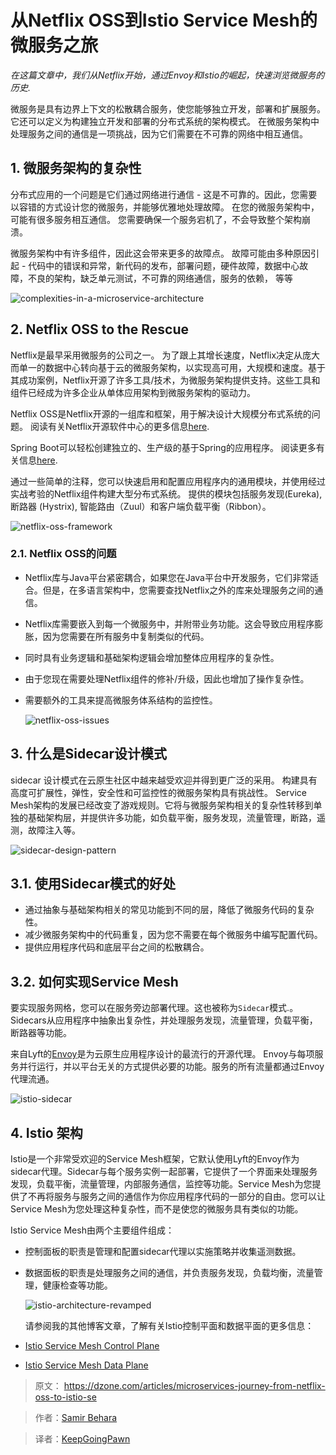 # 从Netflix OSS到Istio Service Mesh的微服务之旅

  _在这篇文章中，我们从Netflix开始，通过Envoy和Istio的崛起，快速浏览微服务的历史._

  微服务是具有边界上下文的松散耦合服务，使您能够独立开发，部署和扩展服务。它还可以定义为构建独立开发和部署的分布式系统的架构模式。 在微服务架构中处理服务之间的通信是一项挑战，因为它们需要在不可靠的网络中相互通信。

## 1. 微服务架构的复杂性

  分布式应用的一个问题是它们通过网络进行通信 - 这是不可靠的。因此，您需要以容错的方式设计您的微服务，并能够优雅地处理故障。 在您的微服务架构中，可能有很多服务相互通信。 您需要确保一个服务宕机了，不会导致整个架构崩溃。

  微服务架构中有许多组件，因此这会带来更多的故障点。 故障可能由多种原因引起 - 代码中的错误和异常，新代码的发布，部署问题，硬件故障，数据中心故障，不良的架构，缺乏单元测试，不可靠的网络通信，服务的依赖， 等等

  ![complexities-in-a-microservice-architecture](https://github.com/KeepGoingPawn/Kevin_repo/tree/master/translated/src/static/complexities-in-a-microservice-architecture.png)

## 2. Netflix OSS to the Rescue

  Netflix是最早采用微服务的公司之一。 为了跟上其增长速度，Netflix决定从庞大而单一的数据中心转向基于云的微服务架构，以实现高可用，大规模和速度。基于其成功案例，Netflix开源了许多工具/技术，为微服务架构提供支持。这些工具和组件已经成为许多企业从单体应用架构到微服务架构的驱动力。

  Netflix OSS是Netflix开源的一组库和框架，用于解决设计大规模分布式系统的问题。 阅读有关Netflix开源软件中心的更多信息[here](https://netflix.github.io/).

  Spring Boot可以轻松创建独立的、生产级的基于Spring的应用程序。 阅读更多有关信息[here](https://spring.io/projects/spring-boot).

  通过一些简单的注释，您可以快速启用和配置应用程序内的通用模块，并使用经过实战考验的Netflix组件构建大型分布式系统。 提供的模块包括服务发现(Eureka), 断路器 (Hystrix), 智能路由（Zuul）和客户端负载平衡（Ribbon）。

  ![netflix-oss-framework](D:\File\translating\netflix-oss-framework.png)

### 2.1. Netflix OSS的问题

- Netflix库与Java平台紧密耦合，如果您在Java平台中开发服务，它们非常适合。但是，在多语言架构中，您需要查找Netflix之外的库来处理服务之间的通信。

- Netflix库需要嵌入到每一个微服务中，并附带业务功能。这会导致应用程序膨胀，因为您需要在所有服务中复制类似的代码。

- 同时具有业务逻辑和基础架构逻辑会增加整体应用程序的复杂性。

- 由于您现在需要处理Netflix组件的修补/升级，因此也增加了操作复杂性。

- 需要额外的工具来提高微服务体系结构的监控性。

  ![netflix-oss-issues](D:\File\translating\netflix-oss-issues.png)

## 3. 什么是Sidecar设计模式

  sidecar 设计模式在云原生社区中越来越受欢迎并得到更广泛的采用。 构建具有高度可扩展性，弹性，安全性和可监控性的微服务架构具有挑战性。 Service Mesh架构的发展已经改变了游戏规则。它将与微服务架构相关的复杂性转移到单独的基础架构层，并提供许多功能，如负载平衡，服务发现，流量管理，断路，遥测，故障注入等。

  ![sidecar-design-pattern](D:\File\translating\sidecar-design-pattern.png)

## 3.1. 使用Sidecar模式的好处

- 通过抽象与基础架构相关的常见功能到不同的层，降低了微服务代码的复杂性。
- 减少微服务架构中的代码重复，因为您不需要在每个微服务中编写配置代码。
- 提供应用程序代码和底层平台之间的松散耦合。

## 3.2. 如何实现Service Mesh

  要实现服务网格，您可以在服务旁边部署代理。这也被称为`Sidecar`模式.。Sidecars从应用程序中抽象出复杂性，并处理服务发现，流量管理，负载平衡，断路器等功能。

  来自Lyft的[Envoy](https://www.envoyproxy.io/)是为云原生应用程序设计的最流行的开源代理。 Envoy与每项服务并行运行，并以平台无关的方式提供必要的功能。服务的所有流量都通过Envoy代理流通。

  ![istio-sidecar](D:\File\translating\istio-sidecar.png)

## 4. Istio 架构

  Istio是一个非常受欢迎的Service Mesh框架，它默认使用Lyft的Envoy作为sidecar代理。Sidecar与每个服务实例一起部署，它提供了一个界面来处理服务发现，负载平衡，流量管理，内部服务通信，监控等功能。Service Mesh为您提供了不再将服务与服务之间的通信作为你应用程序代码的一部分的自由。您可以让Service Mesh为您处理这种复杂性，而不是使您的微服务具有类似的功能。

  Istio Service Mesh由两个主要组件组成：

- 控制面板的职责是管理和配置sidecar代理以实施策略并收集遥测数据。

- 数据面板的职责是处理服务之间的通信，并负责服务发现，负载均衡，流量管理，健康检查等功能。

  ![istio-architecture-revamped](D:\File\translating\istio-architecture-revamped.png)

  请参阅我的其他博客文章，了解有关Istio控制平面和数据平面的更多信息：

- [Istio Service Mesh Control Plane](https://dzone.com/articles/istio-service-mesh-control-plane)
- [Istio Service Mesh Data Plane](https://dzone.com/articles/istio-service-mesh-data-plane)

> 原文： https://dzone.com/articles/microservices-journey-from-netflix-oss-to-istio-se

> 作者：[Samir Behara](https://dzone.com/users/3412089/samirbehara.html)

> 译者：[KeepGoingPawn](https://github.com/KeepGoingPawn)
